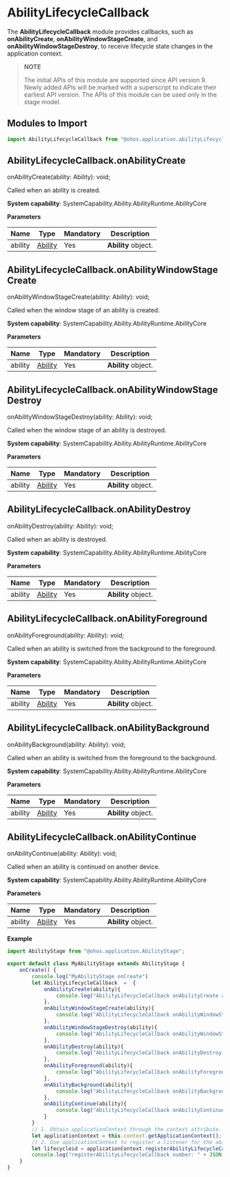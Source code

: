 # AbilityLifecycleCallback

The **AbilityLifecycleCallback** module provides callbacks, such as **onAbilityCreate**, **onAbilityWindowStageCreate**, and **onAbilityWindowStageDestroy**, to receive lifecycle state changes in the application context.

> **NOTE**
> 
> The initial APIs of this module are supported since API version 9. Newly added APIs will be marked with a superscript to indicate their earliest API version. 
> The APIs of this module can be used only in the stage model.


## Modules to Import

```js
import AbilityLifecycleCallback from "@ohos.application.abilityLifecycleCallback";
```


## AbilityLifecycleCallback.onAbilityCreate

onAbilityCreate(ability: Ability): void;

Called when an ability is created.

**System capability**: SystemCapability.Ability.AbilityRuntime.AbilityCore

**Parameters**

  | Name| Type| Mandatory| Description| 
  | -------- | -------- | -------- | -------- |
  | ability | [Ability](js-apis-application-ability.md#Ability) | Yes| **Ability** object.| 


## AbilityLifecycleCallback.onAbilityWindowStageCreate

onAbilityWindowStageCreate(ability: Ability): void;

Called when the window stage of an ability is created.

**System capability**: SystemCapability.Ability.AbilityRuntime.AbilityCore

**Parameters**

  | Name| Type| Mandatory| Description| 
  | -------- | -------- | -------- | -------- |
  | ability | [Ability](js-apis-application-ability.md#Ability) | Yes| **Ability** object.|  


## AbilityLifecycleCallback.onAbilityWindowStageDestroy

onAbilityWindowStageDestroy(ability: Ability): void;

Called when the window stage of an ability is destroyed.

**System capability**: SystemCapability.Ability.AbilityRuntime.AbilityCore

**Parameters**

  | Name| Type| Mandatory| Description| 
  | -------- | -------- | -------- | -------- |
  | ability | [Ability](js-apis-application-ability.md#Ability) | Yes| **Ability** object.|  


## AbilityLifecycleCallback.onAbilityDestroy

onAbilityDestroy(ability: Ability): void;

Called when an ability is destroyed.

**System capability**: SystemCapability.Ability.AbilityRuntime.AbilityCore

**Parameters**

  | Name| Type| Mandatory| Description| 
  | -------- | -------- | -------- | -------- |
  | ability | [Ability](js-apis-application-ability.md#Ability) | Yes| **Ability** object.| 


## AbilityLifecycleCallback.onAbilityForeground

onAbilityForeground(ability: Ability): void;

Called when an ability is switched from the background to the foreground.

**System capability**: SystemCapability.Ability.AbilityRuntime.AbilityCore

**Parameters**

  | Name| Type| Mandatory| Description| 
  | -------- | -------- | -------- | -------- |
  | ability | [Ability](js-apis-application-ability.md#Ability) | Yes| **Ability** object.| 


## AbilityLifecycleCallback.onAbilityBackground

onAbilityBackground(ability: Ability): void;

Called when an ability is switched from the foreground to the background.

**System capability**: SystemCapability.Ability.AbilityRuntime.AbilityCore

**Parameters**

  | Name| Type| Mandatory| Description| 
  | -------- | -------- | -------- | -------- |
  | ability | [Ability](js-apis-application-ability.md#Ability) | Yes| **Ability** object.| 


## AbilityLifecycleCallback.onAbilityContinue

onAbilityContinue(ability: Ability): void;

Called when an ability is continued on another device.

**System capability**: SystemCapability.Ability.AbilityRuntime.AbilityCore

**Parameters**

  | Name| Type| Mandatory| Description| 
  | -------- | -------- | -------- | -------- |
  | ability | [Ability](js-apis-application-ability.md#Ability) | Yes| **Ability** object.| 

**Example**
    

  ```js
  import AbilityStage from "@ohos.application.AbilityStage";
  
  export default class MyAbilityStage extends AbilityStage {
      onCreate() {
          console.log("MyAbilityStage onCreate")
          let AbilityLifecycleCallback  =  {
              onAbilityCreate(ability){
                  console.log("AbilityLifecycleCallback onAbilityCreate ability:" + JSON.stringify(ability));        
              },
              onAbilityWindowStageCreate(ability){
                  console.log("AbilityLifecycleCallback onAbilityWindowStageCreate ability:" + JSON.stringify(ability));           
              },
              onAbilityWindowStageDestroy(ability){
                  console.log("AbilityLifecycleCallback onAbilityWindowStageDestroy ability:" + JSON.stringify(ability));
              },
              onAbilityDestroy(ability){
                  console.log("AbilityLifecycleCallback onAbilityDestroy ability:" + JSON.stringify(ability));             
              },
              onAbilityForeground(ability){
                  console.log("AbilityLifecycleCallback onAbilityForeground ability:" + JSON.stringify(ability));             
              },
              onAbilityBackground(ability){
                  console.log("AbilityLifecycleCallback onAbilityBackground ability:" + JSON.stringify(ability));              
              },
              onAbilityContinue(ability){
                  console.log("AbilityLifecycleCallback onAbilityContinue ability:" + JSON.stringify(ability));
              }
          }
          // 1. Obtain applicationContext through the context attribute.
          let applicationContext = this.context.getApplicationContext();
          // 2. Use applicationContext to register a listener for the ability lifecycle in the application.
          let lifecycleid = applicationContext.registerAbilityLifecycleCallback(AbilityLifecycleCallback);
          console.log("registerAbilityLifecycleCallback number: " + JSON.stringify(lifecycleid));       
      }
  }
  ```
